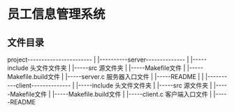 # 员工信息管理系统

## 文件目录

project-----------------------
                            |
                            |----------server--------------
                            |               |-----include  头文件文件夹
                            |               |-----src      源文件夹
                            |               |-----Makefile文件
                            |               |-----Makefile.build文件
                            |               |-----server.c 服务器入口文件
                            |               |-----README
                            |
                            |
                            |----------client--------------
                            |               |-----include  头文件文件夹
                            |               |-----src      源文件夹
                            |               |-----Makefile文件
                            |               |-----Makefile.build文件
                            |               |-----client.c 客户端入口文件
                            |               |-----README